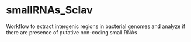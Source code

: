 # smallRNAs_Sclav

Workflow to extract intergenic regions in bacterial genomes and analyze if there are presence of putative non-coding small RNAs
